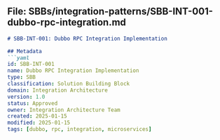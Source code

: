 ## File: SBBs/integration-patterns/SBB-INT-001-dubbo-rpc-integration.md

```markdown
# SBB-INT-001: Dubbo RPC Integration Implementation

## Metadata
```yaml
id: SBB-INT-001
name: Dubbo RPC Integration Implementation
type: SBB
classification: Solution Building Block
domain: Integration Architecture
version: 1.0
status: Approved
owner: Integration Architecture Team
created: 2025-01-15
modified: 2025-01-15
tags: [dubbo, rpc, integration, microservices]
